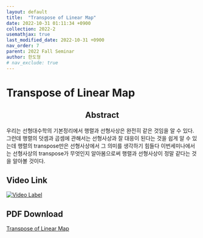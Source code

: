 ```yaml
---
layout: default
title:  "Transpose of Linear Map"
date: 2022-10-31 01:11:34 +0900
collection: 2022-2
usemathjax: true
last_modified_date: 2022-10-31 +0900
nav_order: 7
parent: 2022 Fall Seminar
author: 한도형
# nav_exclude: true
---
```

# Transpose of Linear Map

## <center> Abstract </center>
우리는 선형대수학의 기본정리에서 행렬과 선형사상은 완전히 같은 것임을 알 수 있다. 그런데 행렬의 덧셈과 곱셈에 관해서는 선형사상과 잘 대응이 된다는 것을 쉽게 알 수 있는데 행렬의 transpose만은 선형사상에서 그 의미를 생각하기 힘들다 이번세미나에서는 선형사상의 transpose가 무엇인지 알아봄으로써 행렬과 선형사상이 정말 같다는 것을 알아볼 것이다.


## Video Link
[![Video Label](https://img.youtube.com/vi/ed-mU-gNExI/hqdefault.jpg)](https://youtu.be/ed-mU-gNExI)



## PDF Download
<a target='_blank' href='../2022-2_download/transpose_of_linear_map.pdf'>Transpose of Linear Map</a> 

<!-- ![image](../gamma_zeta.png) -->